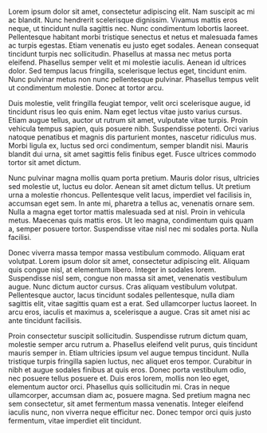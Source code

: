 Lorem ipsum dolor sit amet, consectetur adipiscing elit. Nam suscipit ac mi ac blandit. Nunc hendrerit scelerisque dignissim. Vivamus mattis eros neque, ut tincidunt nulla sagittis nec. Nunc condimentum lobortis laoreet. Pellentesque habitant morbi tristique senectus et netus et malesuada fames ac turpis egestas. Etiam venenatis eu justo eget sodales. Aenean consequat tincidunt turpis nec sollicitudin. Phasellus at massa nec metus porta eleifend. Phasellus semper velit et mi molestie iaculis. Aenean id ultrices dolor. Sed tempus lacus fringilla, scelerisque lectus eget, tincidunt enim. Nunc pulvinar metus non nunc pellentesque pulvinar. Phasellus tempus velit ut condimentum molestie. Donec at tortor arcu.

Duis molestie, velit fringilla feugiat tempor, velit orci scelerisque augue, id tincidunt risus leo quis enim. Nam eget lectus vitae justo varius cursus. Etiam augue tellus, auctor ut rutrum sit amet, vulputate vitae turpis. Proin vehicula tempus sapien, quis posuere nibh. Suspendisse potenti. Orci varius natoque penatibus et magnis dis parturient montes, nascetur ridiculus mus. Morbi ligula ex, luctus sed orci condimentum, semper blandit nisi. Mauris blandit dui urna, sit amet sagittis felis finibus eget. Fusce ultrices commodo tortor sit amet dictum.

Nunc pulvinar magna mollis quam porta pretium. Mauris dolor risus, ultricies sed molestie ut, luctus eu dolor. Aenean sit amet dictum tellus. Ut pretium urna a molestie rhoncus. Pellentesque velit lacus, imperdiet vel facilisis in, accumsan eget sem. In ante mi, pharetra a tellus ac, venenatis ornare sem. Nulla a magna eget tortor mattis malesuada sed at nisl. Proin in vehicula metus. Maecenas quis mattis eros. Ut leo magna, condimentum quis quam a, semper posuere tortor. Suspendisse vitae nisl nec mi sodales porta. Nulla facilisi.

Donec viverra massa tempor massa vestibulum commodo. Aliquam erat volutpat. Lorem ipsum dolor sit amet, consectetur adipiscing elit. Aliquam quis congue nisl, at elementum libero. Integer in sodales lorem. Suspendisse nisl sem, congue non massa sit amet, venenatis vestibulum augue. Nunc dictum auctor cursus. Cras aliquam vestibulum volutpat. Pellentesque auctor, lacus tincidunt sodales pellentesque, nulla diam sagittis elit, vitae sagittis quam est a erat. Sed ullamcorper luctus laoreet. In arcu eros, iaculis et maximus a, scelerisque a augue. Cras sit amet nisi ac ante tincidunt facilisis.

Proin consectetur suscipit sollicitudin. Suspendisse rutrum dictum quam, molestie semper arcu rutrum a. Phasellus eleifend velit purus, quis tincidunt mauris semper in. Etiam ultricies ipsum vel augue tempus tincidunt. Nulla tristique turpis fringilla sapien luctus, nec aliquet eros tempor. Curabitur in nibh et augue sodales finibus at quis eros. Donec porta vestibulum odio, nec posuere tellus posuere et. Duis eros lorem, mollis non leo eget, elementum auctor orci. Phasellus quis sollicitudin mi. Cras in neque ullamcorper, accumsan diam ac, posuere magna. Sed pretium magna nec sem consectetur, sit amet fermentum massa venenatis. Integer eleifend iaculis nunc, non viverra neque efficitur nec. Donec tempor orci quis justo fermentum, vitae imperdiet elit tincidunt.
